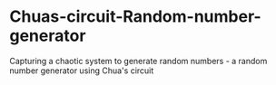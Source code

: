 # Chuas-circuit-Random-number-generator
Capturing a chaotic system to generate random numbers - a random number generator using Chua's circuit
